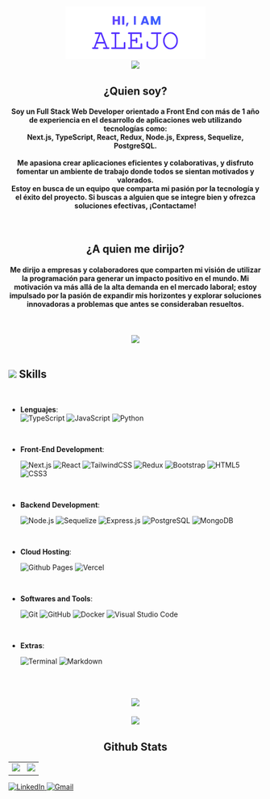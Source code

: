 <div align="center">
	<a href="https://portfolio-alejoandino.vercel.app/">
		<img src="assets/logo.svg" alt="Hola, soy Alejo" width="55%"/>
  	</a>
</div>
<div align='center'>
<picture><img src = "https://github.com/7oSkaaa/7oSkaaa/blob/main/Images/about_me.gif?raw=true" width = 50px></picture>
</div> 
<h2 align="center">¿Quien soy?</h2>
<h4 align="center">Soy un Full Stack Web Developer orientado a Front End con más de 1 año de experiencia en el desarrollo de aplicaciones web utilizando tecnologías como: <br/> <strong>Next.js, TypeScript, React, Redux, Node.js, Express, Sequelize, PostgreSQL.</strong> <br/> <br/> Me apasiona crear <strong>aplicaciones eficientes y colaborativas</strong>, y disfruto fomentar un ambiente de trabajo donde todos se sientan motivados y valorados. <br/>Estoy en busca de un equipo que comparta mi pasión por la tecnología y el éxito del proyecto. Si buscas a alguien que se integre bien y ofrezca soluciones efectivas, <strong>¡Contactame!</strong></h4>
<br/>
<h2 align="center">¿A quien me dirijo?</h2>
<h4 align="center">Me dirijo a empresas y colaboradores que comparten mi visión de utilizar la programación para generar un impacto positivo en el mundo.
Mi motivación va más allá de la alta demanda en el mercado laboral; estoy impulsado por la <strong>pasión de expandir mis horizontes</strong> y <strong>explorar soluciones innovadoras</strong> a problemas que antes se consideraban resueltos.</h4> 
<br>
<br>
<div align='center'>
<img src="https://user-images.githubusercontent.com/73097560/115834477-dbab4500-a447-11eb-908a-139a6edaec5c.gif"><br><br>
</div>

## <img src="https://media2.giphy.com/media/QssGEmpkyEOhBCb7e1/giphy.gif?cid=ecf05e47a0n3gi1bfqntqmob8g9aid1oyj2wr3ds3mg700bl&rid=giphy.gif" width="25"><b> Skills</b>

<br>
<p align="center">

- **Lenguajes**:<br/>
  ![TypeScript](https://img.shields.io/badge/typescript-%23007ACC.svg?style=for-the-badge&logo=typescript&logoColor=white)
  ![JavaScript](https://img.shields.io/badge/JavaScript%20-%23F7DF1E.svg?style=for-the-badge&logo=javascript&logoColor=black)
  ![Python](https://img.shields.io/badge/Python%20-%2314354C.svg?style=for-the-badge&logo=python&logoColor=white)

<br/>   
    
- **Front-End Development**:

  ![Next.js](https://img.shields.io/badge/Next.js%20-%23000000.svg?style=for-the-badge&logo=next.js&logoColor=white)
  ![React](https://img.shields.io/badge/react-%2320232a.svg?style=for-the-badge&logo=react&logoColor=%2361DAFB)
  ![TailwindCSS](https://img.shields.io/badge/tailwindcss-%2338B2AC.svg?style=for-the-badge&logo=tailwind-css&logoColor=white)
  ![Redux](https://img.shields.io/badge/redux-%23593d88.svg?style=for-the-badge&logo=redux&logoColor=white)
  ![Bootstrap](https://img.shields.io/badge/bootstrap-%238511FA.svg?style=for-the-badge&logo=bootstrap&logoColor=white)
  ![HTML5](https://img.shields.io/badge/HTML5%20-%23E34F26.svg?style=for-the-badge&logo=html5&logoColor=white)
  ![CSS3](https://img.shields.io/badge/CSS%20-%231572B6.svg?style=for-the-badge&logo=css3&logoColor=white)

<br/>

- **Backend Development**:

  ![Node.js](https://img.shields.io/badge/Node.js%20-%23339933.svg?style=for-the-badge&logo=node.js&logoColor=white)
  ![Sequelize](https://img.shields.io/badge/Sequelize-52B0E7.svg?style=for-the-badge&logo=sequelize&logoColor=white)
  ![Express.js](https://img.shields.io/badge/express.js-%23404d59.svg?style=for-the-badge&logo=express&logoColor=%2361DAFB)
  ![PostgreSQL](https://img.shields.io/badge/PostgreSQL%20-%23336791.svg?style=for-the-badge&logo=postgresql&logoColor=white)
  ![MongoDB](https://img.shields.io/badge/MongoDB-%234ea94b.svg?style=for-the-badge&logo=mongodb&logoColor=white)

<br/>

- **Cloud Hosting**:

  ![Github Pages](https://img.shields.io/badge/GitHub%20Pages-%23327FC7.svg?style=for-the-badge&logo=github&logoColor=white)
  ![Vercel](https://img.shields.io/badge/vercel-%23000000.svg?style=for-the-badge&logo=vercel&logoColor=white)

<br/>

- **Softwares and Tools**:

  ![Git](https://img.shields.io/badge/git-%23F05033.svg?style=for-the-badge&logo=git&logoColor=white)
  ![GitHub](https://img.shields.io/badge/github-%23121011.svg?style=for-the-badge&logo=github&logoColor=white)
  ![Docker](https://img.shields.io/badge/Docker-2496ED.svg?style=for-the-badge&logo=docker&logoColor=white)
  ![Visual Studio Code](https://img.shields.io/badge/Visual%20Studio%20Code-0078d7.svg?style=for-the-badge&logo=visual-studio-code&logoColor=white)

<br/>

- **Extras**:

  ![Terminal](https://img.shields.io/badge/Terminal-%23054020?style=for-the-badge&logo=gnu-bash&logoColor=white)
  ![Markdown](https://img.shields.io/badge/markdown-%23000000.svg?style=for-the-badge&logo=markdown&logoColor=white)

</p>

<br/>
<br/>
<br/>

<div align='center'>
<img src="https://user-images.githubusercontent.com/73097560/115834477-dbab4500-a447-11eb-908a-139a6edaec5c.gif"><br><br>
</div>

<div align='center'>
<picture> <img src = "https://github.com/7oSkaaa/7oSkaaa/blob/main/Images/Statistics.gif?raw=true" width = 50px>  </picture>
</div>
<h2 align="center">Github Stats</h2>


<table align='center'>
	<tr>
		<td>
			<img src="https://github-readme-stats.vercel.app/api?username=AlejoAndino&show_icons=true&theme=github_dark" />
		</td>
		<td>
			<img src="https://github-readme-stats.vercel.app/api/top-langs/?username=AlejoAndino&show_icons=true&theme=github_dark&layout=compact&langs_count=8" />
		</td>
	</tr>
</table>

<a href="https://www.linkedin.com/in/alejoandino" target="_blank">
  <img src="https://cdn-icons-png.flaticon.com/512/174/174857.png" alt="LinkedIn" width="40" height="40"/>
</a>
<a href="aleandino.cbaa@gmail.com">
  <img src="https://cdn-icons-png.flaticon.com/512/732/732200.png" alt="Gmail" width="40" height="40"/>
</a>
